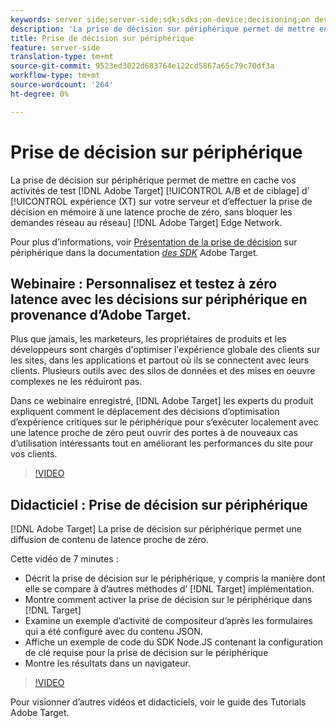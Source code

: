 ```yaml
---
keywords: server side;server-side;sdk;sdks;on-device;decisioning;on device;ondevice;zero latency;latency;near-zero;node.js
description: 'La prise de décision sur périphérique permet de mettre en cache vos activités Adobe Target A/B et Experience Targeting (XT) sur votre serveur et d’effectuer des décisions en mémoire à une latence proche de zéro, sans bloquer les demandes réseau au Adobe Target Edge Network. '
title: Prise de décision sur périphérique
feature: server-side
translation-type: tm+mt
source-git-commit: 9523ed3022d683764e122cd5867a65c79c70df3a
workflow-type: tm+mt
source-wordcount: '264'
ht-degree: 0%

---
```



# Prise de décision sur périphérique

La prise de décision sur périphérique permet de mettre en cache vos activités de test [!DNL Adobe Target] [!UICONTROL A/B et de ciblage] d’ [!UICONTROL expérience (XT) sur votre serveur et d’effectuer la prise de décision en mémoire à une latence proche de zéro, sans bloquer les demandes réseau au réseau] [!DNL Adobe Target] Edge Network.

Pour plus d’informations, voir [Présentation de la prise de décision](https://adobetarget-sdks.gitbook.io/docs/on-device-decisioning/introduction-to-on-device-decisioning) sur périphérique dans la documentation *[des SDK](https://adobetarget-sdks.gitbook.io/docs/)* Adobe Target.

## Webinaire : Personnalisez et testez à zéro latence avec les décisions sur périphérique en provenance d’Adobe Target.

Plus que jamais, les marketeurs, les propriétaires de produits et les développeurs sont chargés d&#39;optimiser l&#39;expérience globale des clients sur les sites, dans les applications et partout où ils se connectent avec leurs clients. Plusieurs outils avec des silos de données et des mises en oeuvre complexes ne les réduiront pas.

Dans ce webinaire enregistré, [!DNL Adobe Target] les experts du produit expliquent comment le déplacement des décisions d’optimisation d’expérience critiques sur le périphérique pour s’exécuter localement avec une latence proche de zéro peut ouvrir des portes à de nouveaux cas d’utilisation intéressants tout en améliorant les performances du site pour vos clients.

>[!VIDEO](https://video.tv.adobe.com/v/328148)

## Didacticiel : Prise de décision sur périphérique

[!DNL Adobe Target] La prise de décision sur périphérique permet une diffusion de contenu de latence proche de zéro.

Cette vidéo de 7 minutes :

* Décrit la prise de décision sur le périphérique, y compris la manière dont elle se compare à d’autres méthodes d’ [!DNL Target] implémentation.
* Montre comment activer la prise de décision sur le périphérique dans [!DNL Target]
* Examine un exemple d’activité de compositeur d’après les formulaires qui a été configuré avec du contenu JSON.
* Affiche un exemple de code du SDK Node.JS contenant la configuration de clé requise pour la prise de décision sur le périphérique
* Montre les résultats dans un navigateur.

>[!VIDEO](https://video.tv.adobe.com/v/329032)

Pour visionner d’autres vidéos et didacticiels, voir le guide des Tutorials [](https://experienceleague.adobe.com/docs/target-learn/tutorials/overview.html) Adobe Target.

